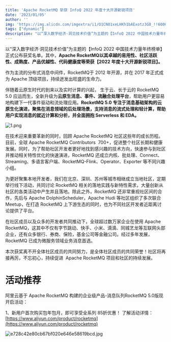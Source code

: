 ```yaml
---
title: 'Apache RocketMQ 斩获 InfoQ 2022 年度十大开源新锐项目'
date: '2023/01/05'
author: ''
img: 'https://img.alicdn.com/imgextra/i1/O1CN01xeLHKh1bAExotz3G8_!!6000000003424-0-tps-685-383.jpg'
tags: ["dynamic"]
description: "以“深入数字经济·洞见技术价值”为主题的【InfoQ 2022 中国技术力量年终榜单】正式公布获奖名单。其中，Apache RocketMQ以其卓越的易用性、社区活跃性、成熟度、产品优越性、代码健康度等荣获【2022 年度十大开源新锐项目】。"
---
```

以“深入数字经济·洞见技术价值”为主题的【InfoQ 2022 中国技术力量年终榜单】正式公布获奖名单。其中，**Apache RocketMQ以其卓越的易用性、社区活跃性、成熟度、产品优越性、代码健康度等荣获【2022 年度十大开源新锐项目】。**

作为主流的分布式消息中间件，RocketMQ于 2012 年开源，并在 2017 年正式成为 Apache 顶级项目，持续迸发出旺盛的生命力。

伴随着云原生时代的到来以及实时计算的兴起， 生于云、长于云的 RocketMQ 5.0 应运而生，全新升级为**云原生消息、事件、流融合处理平台**，帮助用户更容易地构建下一代事件驱动和流处理应用。**RocketMQ 5.0 专注于消息基础架构的云原生化演进，聚焦在消息领域的后处理场景，支持消息的流式处理和轻计算，帮助用户实现消息的就近计算和分析，并全面拥抱 Serverless 和 EDA。**

![1.png](https://img.alicdn.com/imgextra/i4/O1CN01DC8PCR1GtUIjoeONn_!!6000000000680-0-tps-362-1200.jpg)

在技术迎来重要革新的同时，回顾 Apache RocketMQ 社区这些年的成长历程。目前，全球 Apache RocketMQ Contributors  700+，促进整个社区长期和健康发展。同时，为了帮助社区开发者更好地找到感兴趣的技术方向，快速参与到社区并推动相关特性优化的快速演进，RocketMQ 还成立内核、批处理、Connect、Streaming、多语言客户端、RocketMQ-Flink、Operator、Exporter 等不同兴趣小组。

为更好聚集本地开发者，我们在北京、深圳、苏州等城市相继成立当地社区，定期举行线下活动，共同讨论 RocketMQ 相关的落地实践与新特性需求，大量创新从社区的各类活动中产生并且落地。除此之外，RocketMQ 还非常重视社区间的合作，先后与 Apache DolphinScheduler，Apache Hudi 等社区组织了多次联合 Meetup，在打造 RocketMQ 上下游生态的同时，也为不同社区开发者近距离讨论提供了平台。

在社区成员以及众多的开发者共同推动下，全球超过数万家企业在使用 Apache RocketMQ，这其中不仅有字节跳动、快手、小米、滴滴、同城艺龙等互联网头部企业，还有众多银行、券商、保险，基金公司等金融公司。经过多年发展，RocketMQ 已成为微服务领域业务消息首选。

本次获奖离不开全体社区成员的共同努力，是全体社区成员的共同荣誉！社区将再接再厉，不忘初心，持续促进  Apache RocketMQ 项目和社区的持续发展。

# 活动推荐

阿里云基于 Apache RocketMQ 构建的企业级产品-消息队列RocketMQ 5.0版现开启活动：

1、新用户首次购买包年包月，即可享受全系列 85折优惠！ 了解活动详情：[https://www.aliyun.com/product/rocketmq](https://www.aliyun.com/product/rocketmq)

![e728c42e80cb67bf020e646e58619bcd.jpg](https://img.alicdn.com/imgextra/i4/O1CN01Xi1rcu1DM6aIC7ypz_!!6000000000201-0-tps-1920-675.jpg)